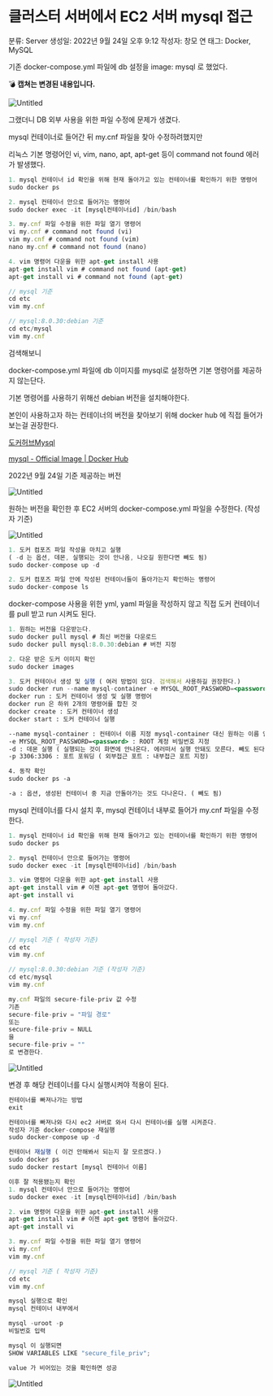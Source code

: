 # 클러스터 서버에서 EC2 서버 mysql 접근

분류: Server
생성일: 2022년 9월 24일 오후 9:12
작성자: 창모 연
태그: Docker, MySQL

기존 docker-compose.yml 파일에 db 설정을 image: mysql 로 했었다.

💣 **캡쳐는 변경된 내용입니다.**

![Untitled](%E1%84%8F%E1%85%B3%E1%86%AF%E1%84%85%E1%85%A5%E1%84%89%E1%85%B3%E1%84%90%E1%85%A5%20%E1%84%89%E1%85%A5%E1%84%87%E1%85%A5%E1%84%8B%E1%85%A6%E1%84%89%E1%85%A5%20EC2%20%E1%84%89%E1%85%A5%E1%84%87%E1%85%A5%20mysql%20%E1%84%8C%E1%85%A5%E1%86%B8%E1%84%80%E1%85%B3%E1%86%AB%202181f506997f4eee9095de0f43e219e6/Untitled.png)

그랬더니 DB 외부 사용을 위한 파일 수정에 문제가 생겼다.

mysql 컨테이너로 들어간 뒤 my.cnf 파일을 찾아 수정하려했지만

리눅스 기본 명령어인 vi, vim, nano, apt, apt-get 등이 command not found 에러가 발생했다. 

```jsx
1. mysql 컨테이너 id 확인을 위해 현재 돌아가고 있는 컨테이너를 확인하기 위한 명령어
sudo docker ps

2. mysql 컨테이너 안으로 들어가는 명령어
sudo docker exec -it [mysql컨테이너id] /bin/bash

3. my.cnf 파일 수정을 위한 파일 열기 명령어
vi my.cnf # command not found (vi)
vim my.cnf # command not found (vim)
nano my.cnf # command not found (nano)

4. vim 명령어 다운을 위한 apt-get install 사용
apt-get install vim # command not found (apt-get)
apt-get install vi # command not found (apt-get)

// mysql 기준
cd etc
vim my.cnf

// mysql:8.0.30:debian 기준
cd etc/mysql
vim my.cnf
```

검색해보니

docker-compose.yml 파일에 db 이미지를 mysql로 설정하면 기본 명령어를 제공하지 않는단다.

기본 명령어를 사용하기 위해선 debian 버전을 설치해야한다.

본인이 사용하고자 하는 컨테이너의 버전을 찾아보기 위해 docker hub 에 직접 들어가보는걸 권장한다.

[도커허브Mysql](https://hub.docker.com/_/mysql)

[mysql - Official Image | Docker Hub](https://hub.docker.com/_/mysql)

2022년 9월 24일 기준 제공하는 버전

![Untitled](%E1%84%8F%E1%85%B3%E1%86%AF%E1%84%85%E1%85%A5%E1%84%89%E1%85%B3%E1%84%90%E1%85%A5%20%E1%84%89%E1%85%A5%E1%84%87%E1%85%A5%E1%84%8B%E1%85%A6%E1%84%89%E1%85%A5%20EC2%20%E1%84%89%E1%85%A5%E1%84%87%E1%85%A5%20mysql%20%E1%84%8C%E1%85%A5%E1%86%B8%E1%84%80%E1%85%B3%E1%86%AB%202181f506997f4eee9095de0f43e219e6/Untitled%201.png)

원하는 버전을 확인한 후 EC2 서버의 docker-compose.yml 파일을 수정한다. (작성자 기준)

![Untitled](%E1%84%8F%E1%85%B3%E1%86%AF%E1%84%85%E1%85%A5%E1%84%89%E1%85%B3%E1%84%90%E1%85%A5%20%E1%84%89%E1%85%A5%E1%84%87%E1%85%A5%E1%84%8B%E1%85%A6%E1%84%89%E1%85%A5%20EC2%20%E1%84%89%E1%85%A5%E1%84%87%E1%85%A5%20mysql%20%E1%84%8C%E1%85%A5%E1%86%B8%E1%84%80%E1%85%B3%E1%86%AB%202181f506997f4eee9095de0f43e219e6/Untitled.png)

```jsx
1. 도커 컴포즈 파일 작성을 마치고 실행 
( -d 는 옵션, 데몬, 실행되는 것이 안나옴, 나오길 원한다면 빼도 됨)
sudo docker-compose up -d

2. 도커 컴포즈 파일 안에 작성된 컨테이너들이 돌아가는지 확인하는 명령어
sudo docker-compose ls
```

docker-compose 사용을 위한 yml, yaml 파일을 작성하지 않고 직접 도커 컨테이너를 pull 받고 run 시켜도 된다.

```jsx
1. 원하는 버전을 다운받는다.
sudo docker pull mysql # 최신 버전을 다운로드
sudo docker pull mysql:8.0.30:debian # 버전 지정

2. 다운 받은 도커 이미지 확인
sudo docker images

3. 도커 컨테이너 생성 및 실행 ( 여러 방법이 있다. 검색해서 사용하길 권장한다.)
sudo docker run --name mysql-container -e MYSQL_ROOT_PASSWORD=<password> -d -p 3306:3306 mysql:latest
docker run : 도커 컨테이너 생성 및 실행 명령어
docker run 은 하위 2개의 명령어를 합친 것
docker create : 도커 컨테이너 생성
docker start : 도커 컨테이너 실행

--name mysql-container : 컨테이너 이름 지정 mysql-container 대신 원하는 이름 입력
-e MYSQL_ROOT_PASSWORD=<password> : ROOT 계정 비밀번호 지정
-d : 데몬 실행 ( 실행되는 것이 화면에 안나온다. 에러떠서 실행 안돼도 모른다. 빼도 된다.)
-p 3306:3306 : 포트 포워딩 ( 외부접근 포트 : 내부접근 포트 지정)

4. 동작 확인
sudo docker ps -a

-a : 옵션, 생성된 컨테이너 중 지금 안돌아가는 것도 다나온다. ( 빼도 됨)

```

mysql 컨테이너를 다시 설치 후, mysql 컨테이너 내부로 들어가 my.cnf 파일을 수정한다.

```jsx
1. mysql 컨테이너 id 확인을 위해 현재 돌아가고 있는 컨테이너를 확인하기 위한 명령어
sudo docker ps

2. mysql 컨테이너 안으로 들어가는 명령어
sudo docker exec -it [mysql컨테이너id] /bin/bash

3. vim 명령어 다운을 위한 apt-get install 사용
apt-get install vim # 이젠 apt-get 명령어 돌아갔다.
apt-get install vi

4. my.cnf 파일 수정을 위한 파일 열기 명령어
vi my.cnf 
vim my.cnf 

// mysql 기준 ( 작성자 기준)
cd etc
vim my.cnf

// mysql:8.0.30:debian 기준 (작성자 기준)
cd etc/mysql
vim my.cnf

my.cnf 파일의 secure-file-priv 값 수정
기존
secure-file-priv = "파일 경로"
또는
secure-file-priv = NULL
을
secure-file-priv = ""
로 변경한다.
```

![Untitled](%E1%84%8F%E1%85%B3%E1%86%AF%E1%84%85%E1%85%A5%E1%84%89%E1%85%B3%E1%84%90%E1%85%A5%20%E1%84%89%E1%85%A5%E1%84%87%E1%85%A5%E1%84%8B%E1%85%A6%E1%84%89%E1%85%A5%20EC2%20%E1%84%89%E1%85%A5%E1%84%87%E1%85%A5%20mysql%20%E1%84%8C%E1%85%A5%E1%86%B8%E1%84%80%E1%85%B3%E1%86%AB%202181f506997f4eee9095de0f43e219e6/Untitled%202.png)

변경 후 해당 컨테이너를 다시 실행시켜야 적용이 된다.

```jsx
컨테이너를 빠져나가는 방법
exit

컨테이너를 빠져나와 다시 ec2 서버로 와서 다시 컨테이너를 실행 시켜준다.
작성자 기준 docker-compose 재실행
sudo docker-compose up -d

컨테이너 재실행 ( 이건 안해봐서 되는지 잘 모르겠다.)
sudo docker ps
sudo docker restart [mysql 컨테이너 이름]

이후 잘 적용됐는지 확인
1. mysql 컨테이너 안으로 들어가는 명령어
sudo docker exec -it [mysql컨테이너id] /bin/bash

2. vim 명령어 다운을 위한 apt-get install 사용
apt-get install vim # 이젠 apt-get 명령어 돌아갔다.
apt-get install vi

3. my.cnf 파일 수정을 위한 파일 열기 명령어
vi my.cnf 
vim my.cnf 

// mysql 기준 ( 작성자 기준)
cd etc
vim my.cnf

mysql 실행으로 확인
mysql 컨테이너 내부에서

mysql -uroot -p
비밀번호 입력

mysql 이 실행되면
SHOW VARIABLES LIKE "secure_file_priv"; 

value 가 비어있는 것을 확인하면 성공
```

![Untitled](%E1%84%8F%E1%85%B3%E1%86%AF%E1%84%85%E1%85%A5%E1%84%89%E1%85%B3%E1%84%90%E1%85%A5%20%E1%84%89%E1%85%A5%E1%84%87%E1%85%A5%E1%84%8B%E1%85%A6%E1%84%89%E1%85%A5%20EC2%20%E1%84%89%E1%85%A5%E1%84%87%E1%85%A5%20mysql%20%E1%84%8C%E1%85%A5%E1%86%B8%E1%84%80%E1%85%B3%E1%86%AB%202181f506997f4eee9095de0f43e219e6/Untitled%203.png)